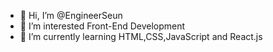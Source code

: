 - 👋 Hi, I’m @EngineerSeun
- 👀 I’m interested Front-End Development
- 🌱 I’m currently learning HTML,CSS,JavaScript and React.js

<!---
AbrahamTheWebDeveloper/EngineerSeun is a ✨ special ✨ repository because its `README.md` (this file) appears on your GitHub profile.
You can click the Preview link to take a look at your changes.
--->
